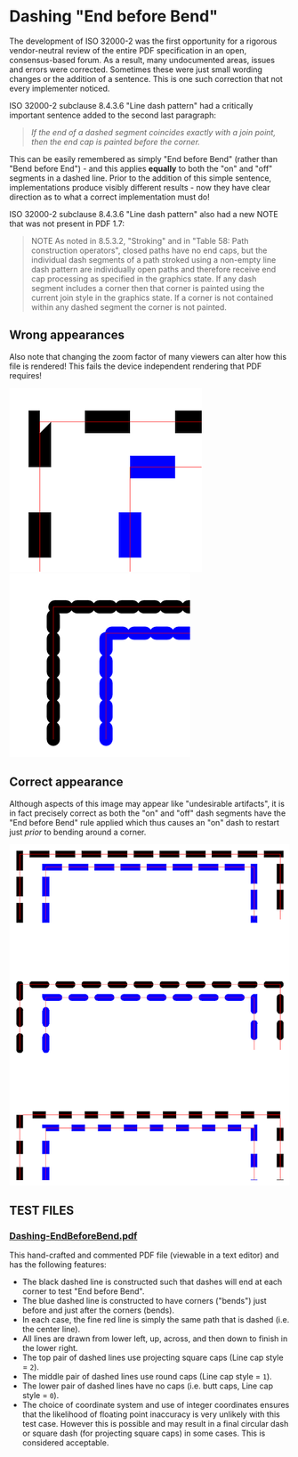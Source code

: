 # Dashing "End before Bend"

The development of ISO 32000-2 was the first opportunity for a rigorous vendor-neutral review of the entire PDF specification in an open, consensus-based forum. As a result, many undocumented areas, issues and errors were corrected. Sometimes these were just small wording changes or the addition of a sentence. This is one such correction that not every implementer noticed.

ISO 32000-2 subclause 8.4.3.6 "Line dash pattern" had a critically important sentence added to the second last paragraph:
> _If the end of a dashed segment coincides exactly with a join point, then the end cap is painted before the corner._

This can be easily remembered as simply "End before Bend" (rather than "Bend before End") - and this applies **equally** to both the "on" and "off" segments in a dashed line. Prior to the addition of this simple sentence, implementations produce visibly different results - now they have clear direction as to what a correct implementation must do!

ISO 32000-2 subclause 8.4.3.6 "Line dash pattern" also had a new NOTE that was not present in PDF 1.7:

> NOTE As noted in 8.5.3.2, "Stroking" and in "Table 58: Path construction operators", closed paths have no end caps, but the individual dash segments of a path stroked using a non-empty line dash pattern are individually open paths and therefore receive end cap processing as specified in the graphics state. If any dash segment includes a corner then that corner is painted using the current join style in the graphics state. If a corner is not contained within any dashed segment the corner is not painted.

## Wrong appearances

Also note that changing the zoom factor of many viewers can alter how this file is rendered! This fails the device independent rendering that PDF requires!

![Wrong ouput](EndBeforeBend-wrong1.png "Wrong!")
![A different type of wrong](EndBeforeBend-wrong2.png "Wrong again!")

## Correct appearance

Although aspects of this image may appear like "undesirable artifacts", it is in fact precisely correct as both the "on" and "off" dash segments have the "End before Bend" rule applied which thus causes an "on" dash to restart just _prior_ to bending around a corner.

![Correct ouput from the PDF test file](EndBeforeBend-correct.png "Correct!")

## TEST FILES

### [Dashing-EndBeforeBend.pdf](Dashing-EndBeforeBend.pdf)
This hand-crafted and commented PDF file (viewable in a text editor) and has the following features:

- The black dashed line is constructed such that dashes will end at each corner to test "End before Bend".
- The blue dashed line is constructed to have corners ("bends") just before and just after the corners (bends).
- In each case, the fine red line is simply the same path that is dashed (i.e. the center line).
- All lines are drawn from lower left, up, across, and then down to finish in the lower right.
- The top pair of dashed lines use projecting square caps (Line cap style = `2`).
- The middle pair of dashed lines use round caps (Line cap style = `1`).
- The lower pair of dashed lines have no caps (i.e. butt caps, Line cap style = `0`).
- The choice of coordinate system and use of integer coordinates ensures that the likelihood of floating point inaccuracy is very unlikely with this test case. However this is possible and may result in a final circular dash or square dash (for projecting square caps) in some cases. This is considered acceptable.
